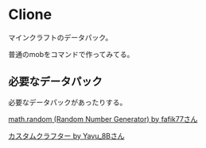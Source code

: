 # Clione
マインクラフトのデータパック。

普通のmobをコマンドで作ってみてる。

## 必要なデータパック
必要なデータパックがあったりする。

[math.random (Random Number Generator) by fafik77さん](https://www.planetminecraft.com/data-pack/math-random-random-number-generator/)


[カスタムクラフター by Yavu_8Bさん](https://www.youtube.com/watch?v=V2F7QXXCg4A)
